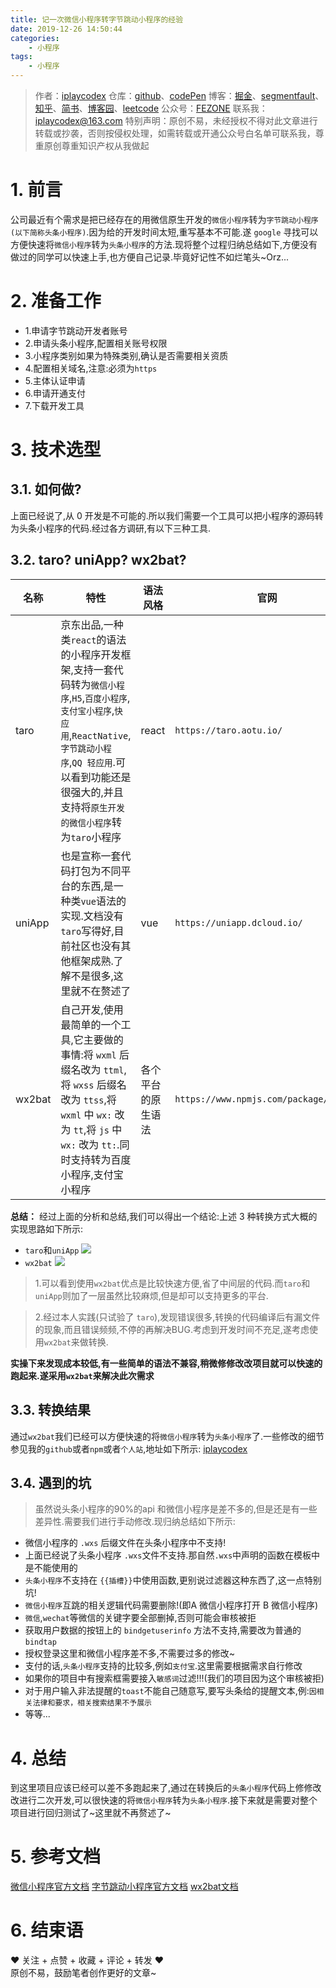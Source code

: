 ```yaml
---
title: 记一次微信小程序转字节跳动小程序的经验
date: 2019-12-26 14:50:44
categories:
    - 小程序
tags:
    - 小程序
---
```

> 作者：[iplaycodex](http://iplaycodex.com)
> 仓库：[github](https://github.com/iplaycodex)、[codePen](https://codepen.io/iplaycodex)
> 博客：[掘金](https://juejin.im/user/3597257774478359)、[segmentfault](https://segmentfault.com/u/iplaycodex)、[知乎](https://www.zhihu.com/people/CallMeAllenLliu)、[简书](https://www.jianshu.com/u/9cd27f169c7e)、[博客园](https://www.cnblogs.com/)、[leetcode](https://leetcode-cn.com/u/iplaycodex/)
> 公众号：[FEZONE](http://iplaycodex.com)
> 联系我：[iplaycodex@163.com](iplaycodex@163.com)
> 特别声明：原创不易，未经授权不得对此文章进行转载或抄袭，否则按侵权处理，如需转载或开通公众号白名单可联系我，尊重原创尊重知识产权从我做起

# 1. 前言
公司最近有个需求是把已经存在的用微信原生开发的`微信小程序`转为`字节跳动小程序(以下简称头条小程序)`.因为给的开发时间太短,重写基本不可能.遂 `google` 寻找可以方便快速将`微信小程序`转为`头条小程序`的方法.现将整个过程归纳总结如下,方便没有做过的同学可以快速上手,也方便自己记录.毕竟好记性不如烂笔头~Orz...

# 2. 准备工作
- 1.申请字节跳动开发者账号
- 2.申请头条小程序,配置相关账号权限
- 3.小程序类别如果为特殊类别,确认是否需要相关资质
- 4.配置相关域名,注意:必须为`https`
- 5.主体认证申请
- 6.申请开通支付
- 7.下载开发工具

# 3. 技术选型

## 3.1. 如何做?
<!--more-->
上面已经说了,从 0 开发是不可能的.所以我们需要一个工具可以把小程序的源码转为头条小程序的代码.经过各方调研,有以下三种工具.

## 3.2. taro? uniApp? wx2bat?
| 名称 |特性  |语法风格|官网  |
| --- | --- | --- |---|
|taro |京东出品,一种类`react`的语法的小程序开发框架,支持一套代码转为`微信小程序`,`H5`,`百度小程序`,`支付宝小程序`,`快应用`,`ReactNative`,`字节跳动小程序`,`QQ 轻应用`.可以看到功能还是很强大的,并且支持将`原生开发的微信小程序`转为`taro`小程序  |react| `https://taro.aotu.io/` |
|uniApp |也是宣称一套代码打包为不同平台的东西,是一种类`vue`语法的实现.文档没有`taro`写得好,目前社区也没有其他框架成熟.了解不是很多,这里就不在赘述了|vue|`https://uniapp.dcloud.io/`|
|wx2bat |自己开发,使用最简单的一个工具,它主要做的事情:将 `wxml` 后缀名改为 `ttml`,将 `wxss` 后缀名改为 `ttss`,将 `wxml` 中 `wx:` 改为 `tt`,将 `js` 中 `wx:` 改为 `tt:`.同时支持转为百度小程序,支付宝小程序| 各个平台的原生语法 |`https://www.npmjs.com/package/wx2bat`|

**总结：**
经过上面的分析和总结,我们可以得出一个结论:上述 3 种转换方式大概的实现思路如下所示:
- `taro`和`uniApp`
![](https://tva1.sinaimg.cn/large/006tNbRwgy1gaa4mzqk50j30lk0nedgi.jpg)
- `wx2bat`
![](https://tva1.sinaimg.cn/large/006tNbRwgy1gaa4neixvuj30pc0i63z1.jpg)

>1.可以看到使用`wx2bat`优点是比较快速方便,省了中间层的代码.而`taro`和`uniApp`则加了一层虽然比较麻烦,但是却可以支持更多的平台.

>2.经过本人实践(只试验了 `taro`),发现错误很多,转换的代码编译后有漏文件的现象,而且错误频频,不停的再解决BUG.考虑到开发时间不充足,遂考虑使用`wx2bat`来做转换.

**实操下来发现成本较低,有一些简单的语法不兼容,稍微修修改改项目就可以快速的跑起来.遂采用`wx2bat`来解决此次需求**

## 3.3. 转换结果
通过`wx2bat`我们已经可以方便快速的将`微信小程序`转为`头条小程序`了.一些修改的细节参见我的`github`或者`npm`或者`个人站`,地址如下所示:
[iplaycodex](http://iplaycodex.com)

## 3.4. 遇到的坑

>虽然说头条小程序的90%的api 和微信小程序是差不多的,但是还是有一些差异性.需要我们进行手动修改.现归纳总结如下所示:

- 微信小程序的 `.wxs` 后缀文件在头条小程序中不支持!
- 上面已经说了头条小程序 `.wxs`文件不支持.那自然`.wxs`中声明的函数在模板中是不能使用的
- `头条小程序`不支持在 `{{插槽}}`中使用函数,更别说过滤器这种东西了,这一点特别坑!
- `微信小程序`互跳的相关逻辑代码需要删除!(即A 微信小程序打开 B 微信小程序)
- `微信`,`wechat`等微信的关键字要全部删掉,否则可能会审核被拒
- 获取用户数据的按钮上的 `bindgetuserinfo` 方法不支持,需要改为普通的`bindtap`
- 授权登录这里和微信小程序差不多,不需要过多的修改~
- 支付的话,`头条小程序`支持的比较多,例如`支付宝`.这里需要根据需求自行修改
- 如果你的项目中有搜索框需要接入`敏感词`过滤!!!(我们的项目因为这个审核被拒)
- 对于用户输入非法提醒的`toast`不能自己随意写,要写头条给的提醒文本,例:`因相关法律和要求，相关搜索结果不予展示`
- 等等...

# 4. 总结

到这里项目应该已经可以差不多跑起来了,通过在转换后的`头条小程序`代码上修修改改进行二次开发,可以很快速的将`微信小程序`转为`头条小程序`.接下来就是需要对整个项目进行回归测试了~这里就不再赘述了~

# 5. 参考文档

[微信小程序官方文档](https://developers.weixin.qq.com/miniprogram/dev/framework/)
[字节跳动小程序官方文档](https://developer.toutiao.com/dev/cn/mini-app/introduction/about-mini-app/general-introduction)
[wx2bat文档](https://www.npmjs.com/package/wx2bat)

# 6. 结束语

❤️ 关注 + 点赞 + 收藏 + 评论 + 转发 ❤️ <br/>原创不易，鼓励笔者创作更好的文章~